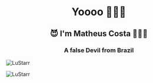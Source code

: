 <h1 align="center">Yoooo 💁🏽‍♂️</h1>
<h2 align="center">😈 I'm Matheus Costa 🤷🏽‍♂️</h2>

<h3 align="center">A false Devil from Brazil</h3>

<p align="left"> <img src="https://komarev.com/ghpvc/?username=LucyfMorning" alt="LuStarr" /> </p>
<img src="https://github-readme-stats.vercel.app/api?username=LucyfMorning&show_icons=true&theme=tokyonight" alt="LuStarr" /> </p>
